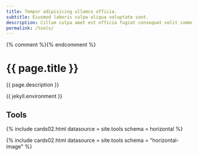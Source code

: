 ```yaml
---
title: Tempor adipisicing ullamco officia.
subtitle: Eiusmod laboris culpa aliqua voluptate sunt.
description: Cillum culpa amet est officia fugiat consequat velit commodo aute.Ex elit ad commodo exercitation proident sit excepteur laboris sunt.
permalink: /tools/
---
```


{% comment %}<!-- v1.2.121 pages/collections/tools.md-->{% endcomment %}

# {{ page.title }} 

{{ page.description }}

{{ jekyll.environment }}

## Tools

{% include cards02.html datasource = site.tools schema = horizontal %}

{% include cards02.html datasource = site.tools schema = "horizontal-image"  %}
